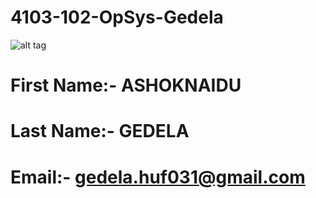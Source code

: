 # 4103-102-OpSys-Gedela
![alt tag](file:///C:/Users/Disney/Desktop/WhatsApp%20Image%202016-08-31%20at%208.08.59%20PM.jpeg)
# First Name:- ASHOKNAIDU
# Last Name:- GEDELA
# Email:- gedela.huf031@gmail.com
